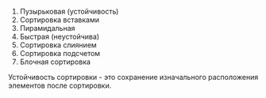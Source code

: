 1. Пузырьковая (устойчивость)
1. Сортировка вставками
2. Пирамидальная
3. Быстрая (неустойчива)
4. Сортировка слиянием
5. Сортировка подсчетом
6. Блочная сортировка

Устойчивость сортировки - это сохранение изначального расположения элементов после сортировки.